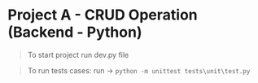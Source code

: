 # Project A - CRUD Operation (Backend - Python)


> To start project run dev.py file

> To run tests cases: run -> ```python -m unittest tests\unit\test.py```